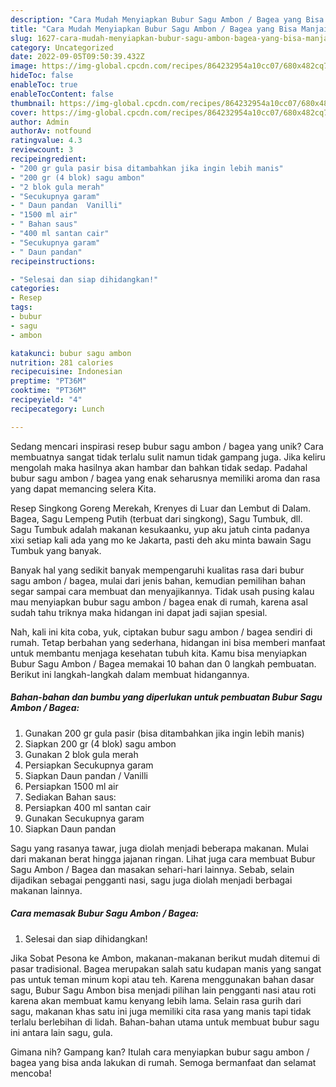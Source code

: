 ```yaml
---
description: "Cara Mudah Menyiapkan Bubur Sagu Ambon / Bagea yang Bisa Manjain Lidah"
title: "Cara Mudah Menyiapkan Bubur Sagu Ambon / Bagea yang Bisa Manjain Lidah"
slug: 1627-cara-mudah-menyiapkan-bubur-sagu-ambon-bagea-yang-bisa-manjain-lidah
category: Uncategorized
date: 2022-09-05T09:50:39.432Z
image: https://img-global.cpcdn.com/recipes/864232954a10cc07/680x482cq70/bubur-sagu-ambon-bagea-foto-resep-utama.jpg
hideToc: false
enableToc: true
enableTocContent: false
thumbnail: https://img-global.cpcdn.com/recipes/864232954a10cc07/680x482cq70/bubur-sagu-ambon-bagea-foto-resep-utama.jpg
cover: https://img-global.cpcdn.com/recipes/864232954a10cc07/680x482cq70/bubur-sagu-ambon-bagea-foto-resep-utama.jpg
author: Admin
authorAv: notfound
ratingvalue: 4.3
reviewcount: 3
recipeingredient:
- "200 gr gula pasir bisa ditambahkan jika ingin lebih manis"
- "200 gr (4 blok) sagu ambon"
- "2 blok gula merah"
- "Secukupnya garam"
- " Daun pandan  Vanilli"
- "1500 ml air"
- " Bahan saus"
- "400 ml santan cair"
- "Secukupnya garam"
- " Daun pandan"
recipeinstructions:

- "Selesai dan siap dihidangkan!"
categories:
- Resep
tags:
- bubur
- sagu
- ambon

katakunci: bubur sagu ambon 
nutrition: 281 calories
recipecuisine: Indonesian
preptime: "PT36M"
cooktime: "PT36M"
recipeyield: "4"
recipecategory: Lunch

---
```





Sedang mencari inspirasi resep bubur sagu ambon / bagea yang unik? Cara membuatnya sangat tidak terlalu sulit namun tidak gampang juga. Jika keliru mengolah maka hasilnya akan hambar dan bahkan tidak sedap. Padahal bubur sagu ambon / bagea yang enak seharusnya memiliki aroma dan rasa yang dapat memancing selera Kita.





Resep Singkong Goreng Merekah, Krenyes di Luar dan Lembut di Dalam. Bagea, Sagu Lempeng Putih (terbuat dari singkong), Sagu Tumbuk, dll. Sagu Tumbuk adalah makanan kesukaanku, yup aku jatuh cinta padanya xixi setiap kali ada yang mo ke Jakarta, pasti deh aku minta bawain Sagu Tumbuk yang banyak.

Banyak hal yang sedikit banyak mempengaruhi kualitas rasa dari bubur sagu ambon / bagea, mulai dari jenis bahan, kemudian pemilihan bahan segar sampai cara membuat dan menyajikannya. Tidak usah pusing kalau mau menyiapkan bubur sagu ambon / bagea enak di rumah, karena asal sudah tahu triknya maka hidangan ini dapat jadi sajian spesial.






Nah, kali ini kita coba, yuk, ciptakan bubur sagu ambon / bagea sendiri di rumah. Tetap berbahan yang sederhana, hidangan ini bisa memberi manfaat untuk membantu menjaga kesehatan tubuh kita. Kamu bisa menyiapkan Bubur Sagu Ambon / Bagea memakai 10 bahan dan 0 langkah pembuatan. Berikut ini langkah-langkah dalam membuat hidangannya.

<!--inarticleads1-->

##### Bahan-bahan dan bumbu yang diperlukan untuk pembuatan Bubur Sagu Ambon / Bagea:

1. Gunakan 200 gr gula pasir (bisa ditambahkan jika ingin lebih manis)
1. Siapkan 200 gr (4 blok) sagu ambon
1. Gunakan 2 blok gula merah
1. Persiapkan Secukupnya garam
1. Siapkan  Daun pandan / Vanilli
1. Persiapkan 1500 ml air
1. Sediakan  Bahan saus:
1. Persiapkan 400 ml santan cair
1. Gunakan Secukupnya garam
1. Siapkan  Daun pandan


Sagu yang rasanya tawar, juga diolah menjadi beberapa makanan. Mulai dari makanan berat hingga jajanan ringan. Lihat juga cara membuat Bubur Sagu Ambon / Bagea dan masakan sehari-hari lainnya. Sebab, selain dijadikan sebagai pengganti nasi, sagu juga diolah menjadi berbagai makanan lainnya. 

<!--inarticleads2-->

##### Cara memasak Bubur Sagu Ambon / Bagea:


1. Selesai dan siap dihidangkan!

Jika Sobat Pesona ke Ambon, makanan-makanan berikut mudah ditemui di pasar tradisional. Bagea merupakan salah satu kudapan manis yang sangat pas untuk teman minum kopi atau teh. Karena menggunakan bahan dasar sagu, Bubur Sagu Ambon bisa menjadi pilihan lain pengganti nasi atau roti karena akan membuat kamu kenyang lebih lama. Selain rasa gurih dari sagu, makanan khas satu ini juga memiliki cita rasa yang manis tapi tidak terlalu berlebihan di lidah. Bahan-bahan utama untuk membuat bubur sagu ini antara lain sagu, gula. 

Gimana nih? Gampang kan? Itulah cara menyiapkan bubur sagu ambon / bagea yang bisa anda lakukan di rumah. Semoga bermanfaat dan selamat mencoba!
